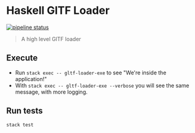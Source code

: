 # Haskell GlTF Loader

[![pipeline status](https://gitlab.com/sgillespie/haskell-gltf-loader/badges/main/pipeline.svg)](https://gitlab.com/sgillespie/haskell-gltf-loader/-/commits/main)

> A high level GlTF loader

## Execute

* Run `stack exec -- gltf-loader-exe` to see "We're inside the application!"
* With `stack exec -- gltf-loader-exe --verbose` you will see the same message, with more logging.

## Run tests

`stack test`
